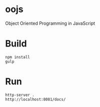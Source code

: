 # oojs
Object Oriented Programming in JavaScript

# Build 
	npm install
	gulp
	
# Run
	http-server .
	http://localhost:8081/docs/	
	
	

